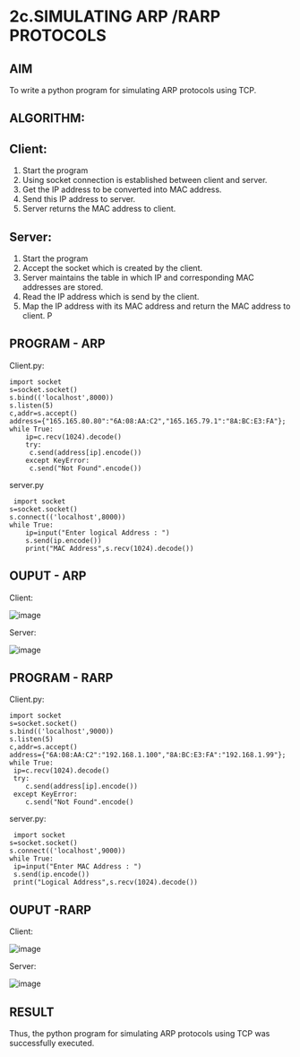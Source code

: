 # 2c.SIMULATING ARP /RARP PROTOCOLS
## AIM
To write a python program for simulating ARP protocols using TCP.
## ALGORITHM:
## Client:
1. Start the program
2. Using socket connection is established between client and server.
3. Get the IP address to be converted into MAC address.
4. Send this IP address to server.
5. Server returns the MAC address to client.
## Server:
1. Start the program
2. Accept the socket which is created by the client.
3. Server maintains the table in which IP and corresponding MAC addresses are
stored.
4. Read the IP address which is send by the client.
5. Map the IP address with its MAC address and return the MAC address to client.
P
## PROGRAM - ARP

Client.py:
```
import socket
s=socket.socket()
s.bind(('localhost',8000))
s.listen(5)
c,addr=s.accept()
address={"165.165.80.80":"6A:08:AA:C2","165.165.79.1":"8A:BC:E3:FA"};
while True:
    ip=c.recv(1024).decode()
    try:
     c.send(address[ip].encode())
    except KeyError:
     c.send("Not Found".encode())
```
server.py
```
 import socket
s=socket.socket()
s.connect(('localhost',8000))
while True:
    ip=input("Enter logical Address : ")
    s.send(ip.encode())
    print("MAC Address",s.recv(1024).decode())
```

## OUPUT - ARP

Client:

![image](https://github.com/Hemanthreddy0321/2c.ARP_RARP_PROTOCOLS/assets/150005937/6b57c2c7-fd1b-4e75-8d6e-0822d3b4679d)

Server:

![image](https://github.com/Hemanthreddy0321/2c.ARP_RARP_PROTOCOLS/assets/150005937/79c2f622-0511-4c93-8360-bccb36952e70)




## PROGRAM - RARP

Client.py:
```
import socket
s=socket.socket()
s.bind(('localhost',9000))
s.listen(5)
c,addr=s.accept()
address={"6A:08:AA:C2":"192.168.1.100","8A:BC:E3:FA":"192.168.1.99"};
while True:
 ip=c.recv(1024).decode()
 try:
    c.send(address[ip].encode())
 except KeyError:
    c.send("Not Found".encode()
```
server.py:
```
 import socket
s=socket.socket()
s.connect(('localhost',9000))
while True:
 ip=input("Enter MAC Address : ")
 s.send(ip.encode())
 print("Logical Address",s.recv(1024).decode())
```


## OUPUT -RARP

Client:

![image](https://github.com/Hemanthreddy0321/2c.ARP_RARP_PROTOCOLS/assets/150005937/b0f24f38-995c-4f59-b0f3-bdddf3b1b4f0)

Server:

![image](https://github.com/Hemanthreddy0321/2c.ARP_RARP_PROTOCOLS/assets/150005937/e37f5841-e078-433e-95c8-3dfa8fbabbbe)


## RESULT
Thus, the python program for simulating ARP protocols using TCP was successfully 
executed.
